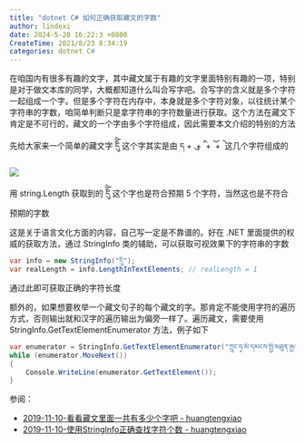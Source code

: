 ```yaml
---
title: "dotnet C# 如何正确获取藏文的字数"
author: lindexi
date: 2024-5-20 16:22:3 +0800
CreateTime: 2021/8/23 8:34:19
categories: dotnet C#
---
```


在咱国内有很多有趣的文字，其中藏文属于有趣的文字里面特别有趣的一项，特别是对于做文本库的同学，大概都知道什么叫合写字吧。合写字的含义就是多个字符一起组成一个字。但是多个字符在内存中，本身就是多个字符对象，以往统计某个字符串的字数，咱简单判断只是拿字符串的字符数量进行获取。这个方法在藏文下肯定是不可行的，藏文的一个字由多个字符组成，因此需要本文介绍的特别的方法

<!--more-->


<!-- CreateTime:2021/8/23 8:34:19 -->

<!-- 发布 -->

先给大家来一个简单的藏文字 དིོེུ 这个字其实是由 ད + ུ + ི + ོ + ེ 这几个字符组成的

![](http://image.acmx.xyz/lindexi%2F202182285086064.jpg)

用 string.Length 获取到的 དིོེུ 这个字也是符合预期 5 个字符，当然这也是不符合预期的字数

这是关于语言文化方面的内容，自己写一定是不靠谱的。好在 .NET 里面提供的权威的获取方法，通过 StringInfo 类的辅助，可以获取可视效果下的字符串的字数

```csharp
var info = new StringInfo("དིོེུ");
var realLength = info.LengthInTextElements; // realLength = 1
```

通过此即可获取正确的字符长度

额外的，如果想要枚举一个藏文句子的每个藏文的字。那肯定不能使用字符的遍历方式，否则输出就和汉字的遍历输出为偏旁一样了。遍历藏文，需要使用 StringInfo.GetTextElementEnumerator 方法，例子如下

```csharp
var enumerator = StringInfo.GetTextElementEnumerator("ཀྲུང་ཧྭ་མི་དམངས་སྤྱི་མཐུན་རྒྱལ་ཁབ།");
while (enumerator.MoveNext())
{
    Console.WriteLine(enumerator.GetTextElement());
}
```

参阅：

- [2019-11-10-看看藏文里面一共有多少个字吧 - huangtengxiao](https://huangtengxiao.gitee.io/post/%E7%9C%8B%E7%9C%8B%E8%97%8F%E6%96%87%E9%98%BF%E6%8B%89%E4%BC%AF%E6%96%87%E9%87%8C%E9%9D%A2%E4%B8%80%E5%85%B1%E6%9C%89%E5%A4%9A%E5%B0%91%E4%B8%AA%E5%AD%97%E5%90%A7.html)
- [2019-11-10-使用StringInfo正确查找字符个数 - huangtengxiao](https://huangtengxiao.gitee.io/post/%E4%BD%BF%E7%94%A8StringInfo%E6%AD%A3%E7%A1%AE%E6%9F%A5%E6%89%BE%E5%AD%97%E7%AC%A6%E4%B8%AA%E6%95%B0.html)

